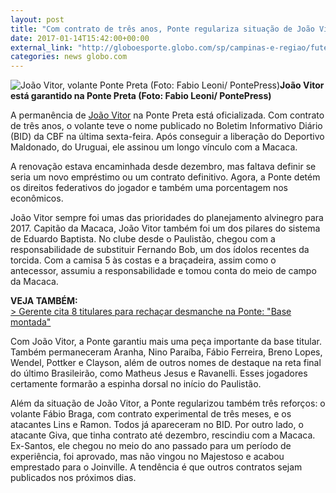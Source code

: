 ```yaml
---
layout: post
title: "Com contrato de três anos, Ponte regulariza situação de João Vitor"
date: 2017-01-14T15:42:00+00:00
external_link: "http://globoesporte.globo.com/sp/campinas-e-regiao/futebol/times/ponte-preta/noticia/2017/01/com-contrato-de-tres-anos-ponte-regulariza-situacao-de-joao-vitor.html"
categories: news globo.com
---
```

 ![João Vitor, volante Ponte Preta (Foto: Fabio Leoni/ PontePress)](http://s2.glbimg.com/-WEeoDwznriTKacKixkbXUxfvfQ=/0x0:641x849/300x397/s.glbimg.com/es/ge/f/original/2016/10/18/joaovitor.2.jpg "João Vitor, volante Ponte Preta (Foto: Fabio Leoni/ PontePress)")**João Vitor está garantido na Ponte Preta (Foto: Fabio Leoni/ PontePress)**

A permanência de [João Vitor](http://globoesporte.globo.com/atleta/joao-vitor.html) na Ponte Preta está oficializada. Com contrato de três anos, o volante teve o nome publicado no Boletim Informativo Diário (BID) da CBF na última sexta-feira. Após conseguir a liberação do Deportivo Maldonado, do Uruguai, ele assinou um longo vínculo com a Macaca.&nbsp;

A renovação estava encaminhada desde dezembro, mas faltava definir se seria um novo empréstimo ou um contrato definitivo. Agora, a Ponte detém os direitos federativos do jogador e também uma porcentagem nos econômicos.&nbsp;

João Vitor sempre foi umas das prioridades do planejamento alvinegro para 2017.&nbsp;Capitão da Macaca, João Vitor também foi um dos pilares do sistema de Eduardo Baptista. No clube desde o Paulistão, chegou com a responsabilidade de substituir Fernando Bob, um dos ídolos recentes da torcida. Com a camisa 5 às costas e a braçadeira, assim como o antecessor, assumiu a responsabilidade e tomou conta do meio de campo da Macaca.

**VEJA TAMBÉM:**  
[\>&nbsp;Gerente cita 8 titulares para rechaçar desmanche na Ponte: "Base montada"](http://globoesporte.globo.com/sp/campinas-e-regiao/futebol/times/ponte-preta/noticia/2017/01/gerente-cita-8-titulares-para-rechacar-desmanche-na-ponte-base-montada.html)

Com João Vitor, a Ponte garantiu mais uma peça importante da base titular. Também permaneceram Aranha, Nino Paraíba, Fábio Ferreira, Breno Lopes, Wendel, Pottker e Clayson, além de outros nomes de destaque na reta final do último Brasileirão, como Matheus Jesus e Ravanelli. Esses jogadores certamente formarão a espinha dorsal no início do Paulistão.&nbsp;

Além da situação de João Vitor, a Ponte regularizou também três reforços: o volante Fábio Braga, com contrato experimental de três meses, e os atacantes Lins e Ramon. Todos já apareceram no BID. Por outro lado, o atacante Giva, que tinha contrato até dezembro, rescindiu com a Macaca. Ex-Santos, ele chegou no meio do ano passado para um período de experiência, foi aprovado, mas não vingou no Majestoso e acabou emprestado para o Joinville. A tendência é que outros contratos sejam publicados nos próximos dias.&nbsp;

